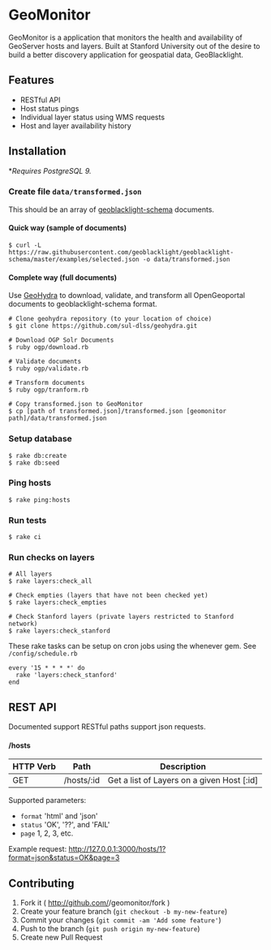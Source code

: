 # GeoMonitor

GeoMonitor is a application that monitors the health and availability of GeoServer hosts and layers. Built at Stanford University out of the desire to build a better discovery application for geospatial data, GeoBlacklight.

## Features

- RESTful API
- Host status pings
- Individual layer status using WMS requests
- Host and layer availability history

## Installation

**Requires PostgreSQL 9.*

### Create file `data/transformed.json`

This should be an array of [geoblacklight-schema](https://github.com/geoblacklight/geoblacklight-schema) documents.

#### Quick way (sample of documents)

```
$ curl -L https://raw.githubusercontent.com/geoblacklight/geoblacklight-schema/master/examples/selected.json -o data/transformed.json
```

#### Complete way (full documents)

Use [GeoHydra](https://github.com/sul-dlss/geohydra) to download, validate, and transform all OpenGeoportal documents to geoblacklight-schema format.

```
# Clone geohydra repository (to your location of choice)
$ git clone https://github.com/sul-dlss/geohydra.git

# Download OGP Solr Documents
$ ruby ogp/download.rb

# Validate documents
$ ruby ogp/validate.rb

# Transform documents
$ ruby ogp/tranform.rb

# Copy transformed.json to GeoMonitor
$ cp [path of transformed.json]/transformed.json [geomonitor path]/data/transformed.json
```


### Setup database

```
$ rake db:create
$ rake db:seed
```

### Ping hosts
```
$ rake ping:hosts
```

### Run tests

```
$ rake ci
```

### Run checks on layers
```
# All layers
$ rake layers:check_all

# Check empties (layers that have not been checked yet)
$ rake layers:check_empties

# Check Stanford layers (private layers restricted to Stanford network)
$ rake layers:check_stanford

```

These rake tasks can be setup on cron jobs using the whenever gem. See `/config/schedule.rb`

```
every '15 * * * *' do
  rake 'layers:check_stanford'
end
```

## REST API

Documented support RESTful paths support json requests.

#### /hosts
HTTP Verb | Path | Description
---- | ---- | ----
GET | /hosts/:id | Get a list of Layers on a given Host [:id]

Supported parameters:
 - `format` 'html' and 'json'
 - `status` 'OK', '??', and 'FAIL'
 - `page` 1, 2, 3, etc.

Example request:
http://127.0.0.1:3000/hosts/1?format=json&status=OK&page=3


## Contributing

1. Fork it ( http://github.com/<my-github-username>/geomonitor/fork )
2. Create your feature branch (`git checkout -b my-new-feature`)
3. Commit your changes (`git commit -am 'Add some feature'`)
4. Push to the branch (`git push origin my-new-feature`)
5. Create new Pull Request
